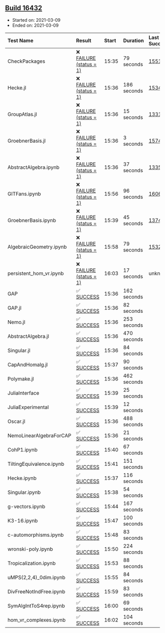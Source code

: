 ## [Build 16432](https://oscarci.mathematik.uni-kl.de/job/oscar/16432/)

* Started on: 2021-03-09
* Ended on: 2021-03-09

| Test Name    | Result | Start | Duration | Last Success | First Failure |
|:-------------|:-------|:------|:---------|:-------------|:--------------|
| CheckPackages | ❌ [FAILURE (status = 1)](https://oscarci.mathematik.uni-kl.de/job/oscar/16432/artifact/logs/build-16432/CheckPackages.log) | 15:35 | 79 seconds | [15514](https://oscarci.mathematik.uni-kl.de/job/oscar/15514/) | [15515](https://oscarci.mathematik.uni-kl.de/job/oscar/15515/) |
| Hecke.jl | ❌ [FAILURE (status = 1)](https://oscarci.mathematik.uni-kl.de/job/oscar/16432/artifact/logs/build-16432/Hecke.jl.log) | 15:36 | 186 seconds | [15344](https://oscarci.mathematik.uni-kl.de/job/oscar/15344/) | [15348](https://oscarci.mathematik.uni-kl.de/job/oscar/15348/) |
| GroupAtlas.jl | ❌ [FAILURE (status = 1)](https://oscarci.mathematik.uni-kl.de/job/oscar/16432/artifact/logs/build-16432/GroupAtlas.jl.log) | 15:36 | 15 seconds | [13311](https://oscarci.mathematik.uni-kl.de/job/oscar/13311/) | [13312](https://oscarci.mathematik.uni-kl.de/job/oscar/13312/) |
| GroebnerBasis.jl | ❌ [FAILURE (status = 1)](https://oscarci.mathematik.uni-kl.de/job/oscar/16432/artifact/logs/build-16432/GroebnerBasis.jl.log) | 15:36 | 3 seconds | [15745](https://oscarci.mathematik.uni-kl.de/job/oscar/15745/) | [15746](https://oscarci.mathematik.uni-kl.de/job/oscar/15746/) |
| AbstractAlgebra.ipynb | ❌ [FAILURE (status = 1)](https://oscarci.mathematik.uni-kl.de/job/oscar/16432/artifact/logs/build-16432/AbstractAlgebra.ipynb.log) | 15:36 | 37 seconds | [13355](https://oscarci.mathematik.uni-kl.de/job/oscar/13355/) | [13356](https://oscarci.mathematik.uni-kl.de/job/oscar/13356/) |
| GITFans.ipynb | ❌ [FAILURE (status = 1)](https://oscarci.mathematik.uni-kl.de/job/oscar/16432/artifact/logs/build-16432/GITFans.ipynb.log) | 15:56 | 96 seconds | [16068](https://oscarci.mathematik.uni-kl.de/job/oscar/16068/) | [16069](https://oscarci.mathematik.uni-kl.de/job/oscar/16069/) |
| GroebnerBasis.ipynb | ❌ [FAILURE (status = 1)](https://oscarci.mathematik.uni-kl.de/job/oscar/16432/artifact/logs/build-16432/GroebnerBasis.ipynb.log) | 15:39 | 45 seconds | [13748](https://oscarci.mathematik.uni-kl.de/job/oscar/13748/) | [13749](https://oscarci.mathematik.uni-kl.de/job/oscar/13749/) |
| AlgebraicGeometry.ipynb | ❌ [FAILURE (status = 1)](https://oscarci.mathematik.uni-kl.de/job/oscar/16432/artifact/logs/build-16432/AlgebraicGeometry.ipynb.log) | 15:58 | 79 seconds | [15322](https://oscarci.mathematik.uni-kl.de/job/oscar/15322/) | [15323](https://oscarci.mathematik.uni-kl.de/job/oscar/15323/) |
| persistent_hom_vr.ipynb | ❌ [FAILURE (status = 1)](https://oscarci.mathematik.uni-kl.de/job/oscar/16432/artifact/logs/build-16432/persistent_hom_vr.ipynb.log) | 16:03 | 17 seconds | unknown | unknown |
| GAP | ✅ [SUCCESS](https://oscarci.mathematik.uni-kl.de/job/oscar/16432/artifact/logs/build-16432/GAP.log) | 15:36 | 162 seconds |  |  |
| GAP.jl | ✅ [SUCCESS](https://oscarci.mathematik.uni-kl.de/job/oscar/16432/artifact/logs/build-16432/GAP.jl.log) | 15:36 | 82 seconds |  |  |
| Nemo.jl | ✅ [SUCCESS](https://oscarci.mathematik.uni-kl.de/job/oscar/16432/artifact/logs/build-16432/Nemo.jl.log) | 15:36 | 253 seconds |  |  |
| AbstractAlgebra.jl | ✅ [SUCCESS](https://oscarci.mathematik.uni-kl.de/job/oscar/16432/artifact/logs/build-16432/AbstractAlgebra.jl.log) | 15:36 | 470 seconds |  |  |
| Singular.jl | ✅ [SUCCESS](https://oscarci.mathematik.uni-kl.de/job/oscar/16432/artifact/logs/build-16432/Singular.jl.log) | 15:36 | 84 seconds |  |  |
| CapAndHomalg.jl | ✅ [SUCCESS](https://oscarci.mathematik.uni-kl.de/job/oscar/16432/artifact/logs/build-16432/CapAndHomalg.jl.log) | 15:37 | 90 seconds |  |  |
| Polymake.jl | ✅ [SUCCESS](https://oscarci.mathematik.uni-kl.de/job/oscar/16432/artifact/logs/build-16432/Polymake.jl.log) | 15:36 | 462 seconds |  |  |
| JuliaInterface | ✅ [SUCCESS](https://oscarci.mathematik.uni-kl.de/job/oscar/16432/artifact/logs/build-16432/JuliaInterface.log) | 15:39 | 25 seconds |  |  |
| JuliaExperimental | ✅ [SUCCESS](https://oscarci.mathematik.uni-kl.de/job/oscar/16432/artifact/logs/build-16432/JuliaExperimental.log) | 15:39 | 12 seconds |  |  |
| Oscar.jl | ✅ [SUCCESS](https://oscarci.mathematik.uni-kl.de/job/oscar/16432/artifact/logs/build-16432/Oscar.jl.log) | 15:36 | 488 seconds |  |  |
| NemoLinearAlgebraForCAP | ✅ [SUCCESS](https://oscarci.mathematik.uni-kl.de/job/oscar/16432/artifact/logs/build-16432/NemoLinearAlgebraForCAP.log) | 15:36 | 21 seconds |  |  |
| CohP1.ipynb | ✅ [SUCCESS](https://oscarci.mathematik.uni-kl.de/job/oscar/16432/artifact/logs/build-16432/CohP1.ipynb.log) | 15:40 | 67 seconds |  |  |
| TiltingEquivalence.ipynb | ✅ [SUCCESS](https://oscarci.mathematik.uni-kl.de/job/oscar/16432/artifact/logs/build-16432/TiltingEquivalence.ipynb.log) | 15:41 | 151 seconds |  |  |
| Hecke.ipynb | ✅ [SUCCESS](https://oscarci.mathematik.uni-kl.de/job/oscar/16432/artifact/logs/build-16432/Hecke.ipynb.log) | 15:37 | 116 seconds |  |  |
| Singular.ipynb | ✅ [SUCCESS](https://oscarci.mathematik.uni-kl.de/job/oscar/16432/artifact/logs/build-16432/Singular.ipynb.log) | 15:38 | 54 seconds |  |  |
| g-vectors.ipynb | ✅ [SUCCESS](https://oscarci.mathematik.uni-kl.de/job/oscar/16432/artifact/logs/build-16432/g-vectors.ipynb.log) | 15:44 | 167 seconds |  |  |
| K3-16.ipynb | ✅ [SUCCESS](https://oscarci.mathematik.uni-kl.de/job/oscar/16432/artifact/logs/build-16432/K3-16.ipynb.log) | 15:47 | 100 seconds |  |  |
| c-automorphisms.ipynb | ✅ [SUCCESS](https://oscarci.mathematik.uni-kl.de/job/oscar/16432/artifact/logs/build-16432/c-automorphisms.ipynb.log) | 15:48 | 83 seconds |  |  |
| wronski-poly.ipynb | ✅ [SUCCESS](https://oscarci.mathematik.uni-kl.de/job/oscar/16432/artifact/logs/build-16432/wronski-poly.ipynb.log) | 15:50 | 224 seconds |  |  |
| Tropicalization.ipynb | ✅ [SUCCESS](https://oscarci.mathematik.uni-kl.de/job/oscar/16432/artifact/logs/build-16432/Tropicalization.ipynb.log) | 15:53 | 88 seconds |  |  |
| uMPS(2,2,4)_0dim.ipynb | ✅ [SUCCESS](https://oscarci.mathematik.uni-kl.de/job/oscar/16432/artifact/logs/build-16432/uMPS-2-2-4-_0dim.ipynb.log) | 15:55 | 84 seconds |  |  |
| DivFreeNotIndFree.ipynb | ✅ [SUCCESS](https://oscarci.mathematik.uni-kl.de/job/oscar/16432/artifact/logs/build-16432/DivFreeNotIndFree.ipynb.log) | 15:59 | 83 seconds |  |  |
| SymAlgIntToS4rep.ipynb | ✅ [SUCCESS](https://oscarci.mathematik.uni-kl.de/job/oscar/16432/artifact/logs/build-16432/SymAlgIntToS4rep.ipynb.log) | 16:00 | 69 seconds |  |  |
| hom_vr_complexes.ipynb | ✅ [SUCCESS](https://oscarci.mathematik.uni-kl.de/job/oscar/16432/artifact/logs/build-16432/hom_vr_complexes.ipynb.log) | 16:02 | 104 seconds |  |  |
